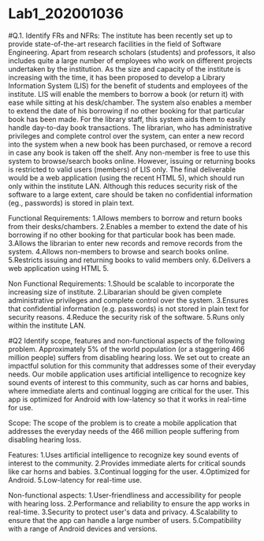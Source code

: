 # Lab1_202001036

#Q.1. Identify FRs and NFRs:
The institute has been recently set up to provide state-of-the-art research facilities in the
field of Software Engineering. Apart from research scholars (students) and professors, it also
includes quite a large number of employees who work on different projects undertaken by
the institution.
As the size and capacity of the institute is increasing with the time, it has been proposed to
develop a Library Information System (LIS) for the benefit of students and employees of the
institute. LIS will enable the members to borrow a book (or return it) with ease while sitting
at his desk/chamber. The system also enables a member to extend the date of his borrowing
if no other booking for that particular book has been made. For the library staff, this system
aids them to easily handle day-to-day book transactions. The librarian, who has
administrative privileges and complete control over the system, can enter a new record into
the system when a new book has been purchased, or remove a record in case any book is
taken off the shelf. Any non-member is free to use this system to browse/search books
online. However, issuing or returning books is restricted to valid users (members) of LIS only.
The final deliverable would be a web application (using the recent HTML 5), which should
run only within the institute LAN. Although this reduces security risk of the software to a
large extent, care should be taken no confidential information (eg., passwords) is stored in
plain text.


Functional Requirements:
1.Allows members to borrow and return books from their desks/chambers.
2.Enables a member to extend the date of his borrowing if no other booking for that particular book has been made.
3.Allows the librarian to enter new records and remove records from the system.
4.Allows non-members to browse and search books online.
5.Restricts issuing and returning books to valid members only.
6.Delivers a web application using HTML 5.

Non Functional Requirements:
1.Should be scalable to incorporate the increasing size of institute.
2.Libararian should be given complete administrative privileges and complete control over the system.
3.Ensures that confidential information (e.g. passwords) is not stored in plain text for security reasons.
4.Reduce the security risk of the software.
5.Runs only within the institute LAN.

#Q2 Identify scope, features and non-functional aspects of the following problem.
Approximately 5% of the world population (or a staggering 466 million people) suffers from
disabling hearing loss. We set out to create an impactful solution for this community that
addresses some of their everyday needs. Our mobile application uses artificial intelligence to
recognize key sound events of interest to this community, such as car horns and babies,
where immediate alerts and continual logging are critical for the user. This app is optimized
for Android with low-latency so that it works in real-time for use.

Scope:
The scope of the problem is to create a mobile application that addresses the everyday needs of the 466 million people suffering from disabling hearing loss.

Features:
1.Uses artificial intelligence to recognize key sound events of interest to the community.
2.Provides immediate alerts for critical sounds like car horns and babies.
3.Continual logging for the user.
4.Optimized for Android.
5.Low-latency for real-time use.

Non-functional aspects:
1.User-friendliness and accessibility for people with hearing loss.
2.Performance and reliability to ensure the app works in real-time.
3.Security to protect user's data and privacy.
4.Scalability to ensure that the app can handle a large number of users.
5.Compatibility with a range of Android devices and versions.
